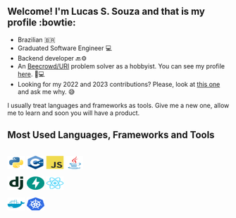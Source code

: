 ## Welcome! I'm Lucas S. Souza and that is my profile :bowtie:

- Brazilian :brazil: 
- Graduated Software Engineer :computer:
- Backend developer :back::gear:
- An [Beecrowd/URI](https://judge.beecrowd.com/en/) problem solver as a hobbyist. You can see my profile [here](https://judge.beecrowd.com/en/profile/127957). :bee::computer:
- Looking for my 2022 and 2023 contributions? Please, look at [this one](https://github.com/lucasssouza1) and ask me why. :sweat_smile:

I usually treat languages and frameworks as tools. Give me a new one, allow me to learn and soon you will have a product.

## Most Used Languages, Frameworks and Tools
<br>
<div>
    <div style="display: inline_block">
        <img align="center" height="30" width="40" src="https://raw.githubusercontent.com/devicons/devicon/master/icons/python/python-original.svg">
        <img align="center" height="30" width="40" src="https://raw.githubusercontent.com/devicons/devicon/master/icons/cplusplus/cplusplus-original.svg">
        <img align="center" height="30" width="40" src="https://raw.githubusercontent.com/devicons/devicon/master/icons/javascript/javascript-original.svg">
        <img align="center" height="30" width="40" src="https://raw.githubusercontent.com/devicons/devicon/master/icons/java/java-original.svg">
    </div>
    <br>
    <div style="display: inline_block">
        <img align="center" height="30" width="40" src="https://raw.githubusercontent.com/devicons/devicon/master/icons/django/django-plain.svg">
        <img align="center" height="30" width="40" src="https://raw.githubusercontent.com/devicons/devicon/master/icons/fastapi/fastapi-plain.svg">
        <img align="center" height="30" width="40" src="https://raw.githubusercontent.com/devicons/devicon/master/icons/react/react-original.svg">
    </div>
    <br>
    <div style="display: inline_block">
        <img align="center" height="30" width="40" src="https://raw.githubusercontent.com/devicons/devicon/master/icons/docker/docker-plain.svg">
        <img align="center" height="30" width="40" src="https://raw.githubusercontent.com/devicons/devicon/master/icons/kubernetes/kubernetes-plain.svg">
    </div>
</div>
<br>

<!-- ## Others
<br>
<div>
    <img height="180em" src="https://github-readme-stats.vercel.app/api?username=lucassoaresouza&show_icons=true&theme=gruvbox"/>
</div>  -->
